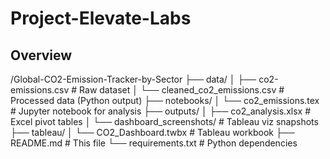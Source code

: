 # Project-Elevate-Labs

## Overview

/Global-CO2-Emission-Tracker-by-Sector
├── data/
│   ├── co2-emissions.csv          # Raw dataset
│   └── cleaned_co2_emissions.csv  # Processed data (Python output)
├── notebooks/
│   └── co2_emissions.tex         # Jupyter notebook for analysis
├── outputs/
│   ├── co2_analysis.xlsx          # Excel pivot tables
│   └── dashboard_screenshots/     # Tableau viz snapshots
├── tableau/
│   └── CO2_Dashboard.twbx         # Tableau workbook
├── README.md                      # This file
└── requirements.txt               # Python dependencies
